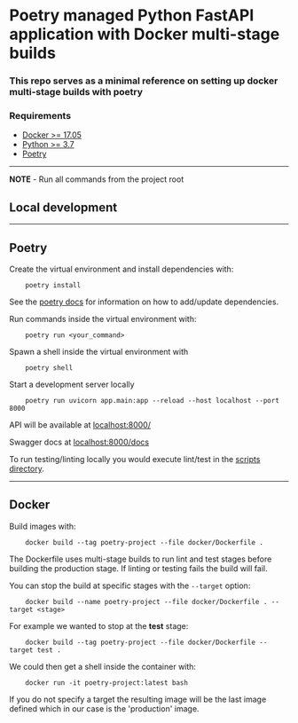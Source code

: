 # Poetry managed Python FastAPI application with Docker multi-stage builds

### This repo serves as a minimal reference on setting up docker multi-stage builds with poetry

### Requirements

-   [Docker >= 17.05](https://www.python.org/downloads/release/python-381/)
-   [Python >= 3.7](https://www.python.org/downloads/release/python-381/)
-   [Poetry](https://github.com/python-poetry/poetry)

---

**NOTE** - Run all commands from the project root

## Local development

---

## Poetry

Create the virtual environment and install dependencies with:

        poetry install

See the [poetry docs](https://python-poetry.org/docs/) for information on how to
add/update dependencies.

Run commands inside the virtual environment with:

        poetry run <your_command>

Spawn a shell inside the virtual environment with

        poetry shell

Start a development server locally

        poetry run uvicorn app.main:app --reload --host localhost --port 8000

API will be available at [localhost:8000/](http://localhost:8000/)

Swagger docs at [localhost:8000/docs](http://localhost:8000/docs)

To run testing/linting locally you would execute lint/test in the
[scripts directory](/scripts).

---

## Docker

Build images with:

        docker build --tag poetry-project --file docker/Dockerfile .

The Dockerfile uses multi-stage builds to run lint and test stages before building the
production stage. If linting or testing fails the build will fail.

You can stop the build at specific stages with the `--target` option:

        docker build --name poetry-project --file docker/Dockerfile . --target <stage>

For example we wanted to stop at the **test** stage:

        docker build --tag poetry-project --file docker/Dockerfile --target test .

We could then get a shell inside the container with:

        docker run -it poetry-project:latest bash

If you do not specify a target the resulting image will be the last image defined which
in our case is the 'production' image.
